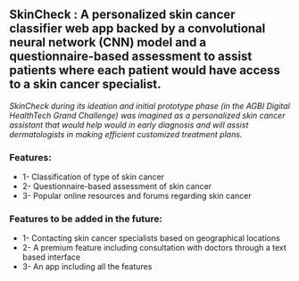## SkinCheck : A personalized skin cancer classifier web app backed by a convolutional neural network (CNN) model and a questionnaire-based assessment to assist patients where each patient would have access to a skin cancer specialist.

*SkinCheck during its ideation and initial prototype phase (in the AGBI Digital HealthTech Grand Challenge) was imagined as a personalized skin cancer assistant that would help would in early diagnosis and will assist dermatologists in making efficient customized treatment plans.*

### Features:
*  1- Classification of type of skin cancer 
*  2- Questionnaire-based assessment of skin cancer 
*  3- Popular online resources and forums regarding skin cancer 

### Features to be added in the future:
*  1- Contacting skin cancer specialists based on geographical locations 
*  2- A premium feature including consultation with doctors through a text based interface 
*  3- An app including all the features 
